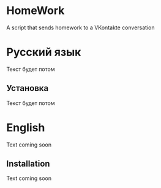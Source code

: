 # HomeWork
A script that sends homework to a VKontakte conversation

# Русский язык
Текст будет потом
## Установка
Текст будет потом

# English
Text coming soon
## Installation
Text coming soon

